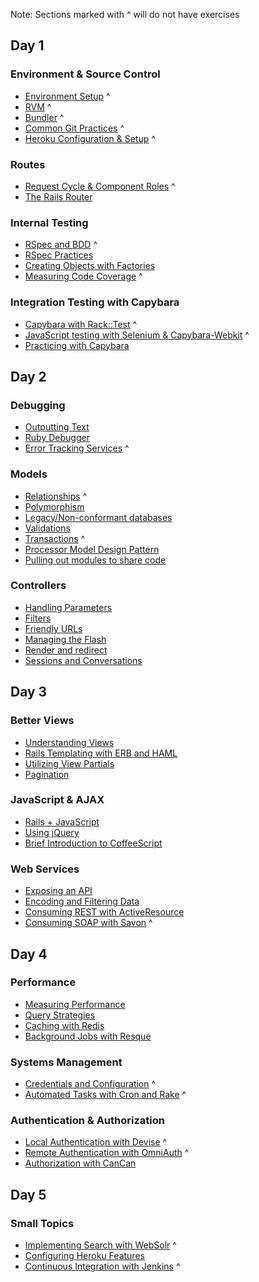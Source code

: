 Note: Sections marked with ^ will do not have exercises

## Day 1

###	Environment & Source Control

* [Environment Setup](environment/environment.markdown) ^
* [RVM](environment/rvm.markdown) ^
* [Bundler](environment/bundler.markdown) ^
* [Common Git Practices](environment/git_strategy.markdown) ^
* [Heroku Configuration & Setup](environment/heroku.markdown) ^

###	Routes

* [Request Cycle & Component Roles](routes/request_cycle.markdown) ^
* [The Rails Router](routes/router.markdown)

###	Internal Testing

* [RSpec and BDD](internal_testing/rspec_and_bdd.markdown) ^
* [RSpec Practices](internal_testing/rspec_practices.markdown)
* [Creating Objects with Factories](internal_testing/factories.markdown)
* [Measuring Code Coverage](internal_testing/code_coverage.markdown) ^

###	Integration Testing with Capybara

* [Capybara with Rack::Test](capybara/capybara_with_rack_test.markdown) ^
* [JavaScript testing with Selenium & Capybara-Webkit](capybara/capybara_with_selenium_and_webkit.markdown) ^
* [Practicing with Capybara](capybara/capybara_practice.markdown)

## Day 2

###	Debugging

* [Outputting Text](debugging/outputting_text.markdown)
* [Ruby Debugger](debugging/debugger.markdown)
* [Error Tracking Services](debugging/error_services.markdown) ^

###	Models

* [Relationships](models/relationships.markdown) ^
* [Polymorphism](models/polymorphism.markdown)
* [Legacy/Non-conformant databases](models/legacy_databases.markdown)
* [Validations](models/validations.markdown)
* [Transactions](models/transactions.markdown) ^
* [Processor Model Design Pattern](models/processor_models.markdown)
* [Pulling out modules to share code](models/modules.markdown)

###	Controllers

* [Handling Parameters](controllers/parameters.markdown)
* [Filters](controllers/filters.markdown)
* [Friendly URLs](controllers/friendly-urls.markdown)
* [Managing the Flash](controllers/flash.markdown)
* [Render and redirect](controllers/render_and_redirect.markdown)
* [Sessions and Conversations](controllers/sessions_and_conversations.markdown)

## Day 3

###	Better Views

* [Understanding Views](better_views/understanding_views.markdown)
* [Rails Templating with ERB and HAML](better_views/erb_and_haml.markdown)
* [Utilizing View Partials](better_views/view_partials.markdown)
* [Pagination](better_views/pagination.markdown)

###	JavaScript & AJAX

* [Rails + JavaScript](javascript/rails_and_javascript.markdown)
* [Using jQuery](javascript/jquery.markdown)
* [Brief Introduction to CoffeeScript](javascript/coffeescript.markdown) 

###	Web Services

* [Exposing an API](web_services/api.markdown)
* [Encoding and Filtering Data](web_services/encoding_and_filtering.markdown)
* [Consuming REST with ActiveResource](web_services/active_resource.markdown)
* [Consuming SOAP with Savon](web_services/soap.markdown) ^

## Day 4

### Performance

* [Measuring Performance](performance/measuring.markdown)
* [Query Strategies](performance/queries.markdown)
* [Caching with Redis](performance/caching.markdown)
* [Background Jobs with Resque](performance/background_jobs.markdown)

### Systems Management

* [Credentials and Configuration](systems/credentials_and_configuration.markdown) ^
* [Automated Tasks with Cron and Rake](systems/automation.markdown) ^

### Authentication & Authorization

* [Local Authentication with Devise](auth/local_authentication.markdown) ^
* [Remote Authentication with OmniAuth](auth/remote_authentication.markdown) ^
* [Authorization with CanCan](auth/authorization.markdown)

## Day 5

###	Small Topics

* [Implementing Search with WebSolr](topics/search.markdown) ^
* [Configuring Heroku Features](topics/heroku.markdown)
* [Continuous Integration with Jenkins](topics/continuous_integration.markdown) ^
